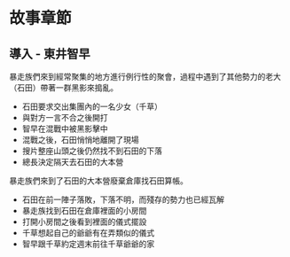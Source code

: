 # 故事章節

## 導入 - 東井智早

暴走族們來到經常聚集的地方進行例行性的聚會，過程中遇到了其他勢力的老大（石田）帶著一群黑影來搗亂。

- 石田要求交出集團內的一名少女（千草）
- 與對方一言不合之後開打
- 智早在混戰中被黑影擊中
- 混戰之後，石田悄悄地離開了現場
- 搜片整座山頭之後仍然找不到石田的下落
- 總長決定隔天去石田的大本營

暴走族們來到了石田的大本營廢棄倉庫找石田算帳。

- 石田在前一陣子落敗，下落不明，而殘存的勢力也已經瓦解
- 暴走族找到石田在倉庫裡面的小房間
- 打開小房間之後看到裡面的儀式擺設
- 千草想起自己的爺爺有在弄類似的儀式
- 智早跟千草約定週末前往千草爺爺的家
